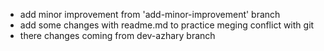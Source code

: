 - add minor improvement from 'add-minor-improvement' branch
- add some changes with readme.md to practice meging conflict with git
- there changes coming from dev-azhary branch
